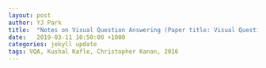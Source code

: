```yaml
---
layout: post
author: YJ Park
title:  "Notes on Visual Question Answering (Paper title: Visual Question Answering: Datasets, Algorithms, and Future Challenges)"
date:   2019-03-11 10:50:00 +1000
categories: jekyll update
tags: VQA, Kushal Kafle, Christopher Kanan, 2016
---
```

<head>
	<!-- Global site tag (gtag.js) - Google Analytics -->
	<script async src="https://www.googletagmanager.com/gtag/js?id=UA-127453746-1"></script>
	<script>
		  window.dataLayer = window.dataLayer || [];
		  function gtag(){dataLayer.push(arguments);}
		  gtag('js', new Date());

		  gtag('config', 'UA-127453746-1');
	</script>
</head>

The purpose of this post is to summarise trends in Visual Question Answering (VQA) as to:
 * what datasets are available;
 * what models are used for exploring VQA; and
 * what gaps are arising from adopting available datasets and models.

## What is VQA?
VQA is a computer vision task where a model is expected to infer the answer from the provided images and associated text information.
To do so, VQA requires identifying objects, understanding spatial positions, inferring attributes and relationships, and localising objects with surrounding contexts.
VQA, therefore, is a means to human-computer interaction where the goal is to extract question-relevant semantic information from images.

Image captioning is the field close to VQA tasks, to produce a natural language description of a given image aiming to describe complex attributes and object relationships.
In image captioning, this is achieved through annotating an image with local regions such as bounding boxes and pixel-level local areas. 
In general, localisation of objects is addressed in image captioning, but relationships may have been overlooked in certain models. 
Unlike image captioning, VQA's level of granularity depends on the nature of the question asked. VQA could provide specific and unambiguous answers, making it more favourable to automated evaluation metric.

## Dataset for VQA
There are seven major datasets available for VQA tasks: 
1) Dataset for question answering on Real-word images (DAQUAR); 
2) Microsoft Common Objects in Context (COCO-QA);
3) The VQA Dataset;
4) Freestyle Multilingual Image Question Answering (FM-IQA);
5) Visual7W;
6) Visual Genome; and
6) SHAPES.

Apart from DAQUAR, all other dataset includes images from COCO dataset that has 328,000 images, 91 common objects categories, with over 2 million labelled instances, and average 5 captions per image.

### DAQUAR
DAQUAR dataset was the first pioneering main dataset released for VQA. It has a relatively small dataset (6,795 training, 5,673 testing QA pairs). The images are biased towards indoor scenes while some clutter or extreme lighting conditions are observed. Due to this, the accuracy of human annotator is around 50.2% on the full dataset.

### COCO-QA
This dataset's QA pairs were created from COCO image captions through an Natural Language Processing (NLP) algorithm. It has 78,736 training, 38,948 testing QA pairs, consisting of querying objects, colours, counts, and locations. However, there are many single word answers, awkwardly phrased questions with many containing grammatical errors, and some are unintelligible.

![image of grammatical errors](../../../../../../assets/images/Kafle_and_Kanan_2016_Figure2.png)

Source: [Kafle and Kanan, 2016](https://arxiv.org/abs/1610.01465) Figure 2. Sample images from DAQUAR and the COCO-QA datasets and the corresponding QA pairs.

### VQA dataset
VQA dataset includes real-world images and three questions per image with ten answers per each question. The uniqueness of this dataset involves synthetic images (cartoon images), which provides a more varied and balanced dataset. Considering diversity and balance in the dataset is important because it helps VQA models to learn in a less-biased way. For example, natural image datasets tend to have more consistent contexts and biases, therefore, a street scene is more likely to have a picture of a dog than a zebra - human annotators are still more likely to recognise a zebra regardless of the contexts provided.

Similar to other datasets, however, many of questions can be answered accurately without using the images. There are some subjective, opinion seeking questions while some human annotators unreliably said 'Yes' incorrectly to certain questions when building up the dataset. Also, the dataset consists of 38% of simple 'Yes/No' questions.

### FM-IQA
FM-IQA contains human-generated questions and answers. However, these answers are expected to be full sentences, which makes common machine-evaluated metrics intractable and impractical.

### Visual Genome
This large dataset includes 108,249 images, 1.7 million QA pairs, and average 17 QA per image. It also attempts to incorporate relatively complex questions (e.g. open-ended question), composed of: what, where, how, when, who, and why questions.
The dataset was developed by asking human annotators to focus on specific image regions so that it could provide greater answer diversity and specifically excluded binary questions. Due to this reason, the challenges associated with open-ended evaluations still exist. 

### Visual7W
This dataset is a subset of Visual Genome, specifically aiming to request region information. With 47,300 images, this dataset asks 'which' questions, requesting models to select a correct bounding box and asking multiple choice questions with plausible answers. The plausible answers were built from prompting annotators to answer questions without seeing the image.

![image of Visual Genome and Visual7W](../../../../../../assets/images/Kafle_and_Kanan_2016_Figure4.png)

Source: [Kafle and Kanan, 2016](https://arxiv.org/abs/1610.01465) Figure 4. A sample of Visual7W and Visual Genome images and QA pairs.

### SHAPES
SHAPES are made up of all synthetic images and QA pairs, which displays shapes of varying arrangements, types, and colours. Although images shown are simple shapes, the questions are quite complex, asking attributes, relationships, and position of shapes. Because they are synthetic, vast amount of data is available and free of biases.

Algorithm that cannot perform well on SHAPES but performs well on other datasets may indicate that it is only capable of analysing images in a limited manner because of the prevailing biases in real image datasets.

![image of Visual Genome and Visual7W](../../../../../../assets/images/Kafle_and_Kanan_2016_Figure5.png)

Source: [Kafle and Kanan, 2016](https://arxiv.org/abs/1610.01465) Figure 5. This graph shows the long-tailed nature of answer distributions in newer VQA datasets. For example, choosing the 500 most repeated answers in the training set would cover a 100% of all possible answers in COCO-QA but less than 50% in the Visual Genome dataset. For classification based frameworks, this translates to training a model with more output classes.


## VQA algorithm
Baseline models helps to determine the difficulty of a dataset and establish the minimal level of performance. To solve VQA challenges, generally three steps are undertaken in most VQA algorithm.

1. Extract image features: [Convolutional Neural Network (CNN)](http://yjpark.me/blog/jekyll/update/2018/11/09/notes-on-alexnet.html) that are pre-trained on ImageNet are mostly used. These include [VGG](http://yjpark.me/blog/jekyll/update/2018/12/09/notes-on-vgg.html), ResNet, and googLeNet. 
2. Extract question features: These models include Bag-Of-Words, Long-Short Term Memory, Gated Recurrent Units, and Skip-Thought Vectors.
3. Combine these features to produce an answer: Output from the first and second step were combined through simple concatenation, element-wise multiplication or addition, or bilinear pooling. To generate an answer, VQA was treated like a classification problem using linear classifier or neural networks.

### Bayesian and question-aware models
As VQA needs inferences and modelling relationships between images and questions, Bayesian frameworks help to draw semantic segmentation and train images and texts to model spatial relationships of the objects.
Though this is an interesting idea, performance is not superior potentially because the result of semantic segmentation is imperfect.

### Attention based models
Using global features alone may not provide sufficient question-relevant regions of the input space. Many recent models such as Stacked Attention Network (SAN) and Dynamic Memory Network (DMN) used spatial attention to create local CNN features from the images provided while some models also used attention mechanisms to extract text features. The assumption of these models is that certain visual regions in a image and certain words in a question are more informative than others for answering a given question. For example, the question of 'what colour is the umbrella?' would require more focus on 'colour' and 'umbrella'.

### Bilinear Pooling Methods
Early models tended to combine the image and the question with simple concatenation. [Multi-modal Compact Bilinear Pooling](https://arxiv.org/abs/1606.01847) showed promising advances in VQA performance by approximating the outer product between image and text features. Adding to this progress, [Multi-modal Low-Rank Bilinear Pooling](https://arxiv.org/abs/1610.04325) achieves similar performance with less computationally expensive (e.g. fewer parameters) methods.  

### Compositional VQA models
Compositional VQA models were motivated to address multiple steps of reasoning to the answers for each question. To illustrate, answering 'what is the left of the horse?' would require finding the horse and naming the object on the left side of it. [Neural Module Network (NMN)](https://arxiv.org/abs/1511.02799) takes external question parsers to find the sub-tasks in the question (i.e. break down into a sequence of sub-tasks). These sub-tasks are then carried out through separate neural sub-networks (e.g. network of 'find', 'describe', 'measure', 'transform').


In general, CNN based models tended to display better performance than Bayesian and compositional architectures despite their interesting theoretical motivations. 

## Discussion points
From the aforementioned datasets and models, five important discussion points need to be considered when developing a new VQA model:

1. Vision vs Language: Ablation studies revealed that the model trained with questions-only performs superior than image-only, indicating predictive power of language over image. 
This is potentially because questions are more prone to constrain the kinds of answers that could be provided and dataset tended to have strong bias in images and QA pairs.
This was further proved by the fact that the models were sensitive to the way questions are phrased and displayed varied accuracy where the same images were used.
It is implied that the models overly rely on language 'clues'. 

2. Essential attention?: The models with attention mechanisms tended to show better performance, but this was not always the case. To illustrate, when combining image and text features, the model with simple concatenation and attention mechanism did not perform better than the ones with element-wise multiplication and addition without attention mechanisms. This may be because attention mechanisms help to focus on discriminative regions rather than where the model actually should attend.

3. Effect of bias on method evaluation: Harder questions such as 'why' questions are rare and biases in existing datasets severely impairs the ability to evaluate VQA models. For example, if the accuracy for the questions beginning with 'Is' and 'Are' are improved by 15%, the whole accuracy would increase by 5% while the accuracy for 'why' and 'where' will only increase the total accuracy by 0.6%. 

4. Binary questions: There are many binary questions (answering with 'Yes/No') in the existing datasets. Binary questions are easy to evaluate and they can be comprehensive enough to contain variety of tasks (e.g. spatial reasoning, counting, drawing inferences). In practice, however, binary questions represent lack of complex questions and similarity between questions and answers built by human annotators.

5. Open-ended vs multiple choice: Multiple choice questions reduce VQA into determining which of the answer is correct rather than attempting to answer the question. Any VQA model theoretically should be able to provide answers without being given options of answers as inputs.


## Lessons learnt and future to-do-list
VQA models have shown its capacity to be better at human-computer interactions but there is still a large gap in performance between machine and human-generated answers.
The authors' discussions on downside (e.g. overly depending on language 'clues', dataset biases) and gaps (e.g. lack of comprehensive QA pairs) suggest that these aspects should be taken into consideration for improvements to newly-proposed models. In addition, given the paper documenting the development until 2015 or 2016, more recent developments in VQA will be investigated further.